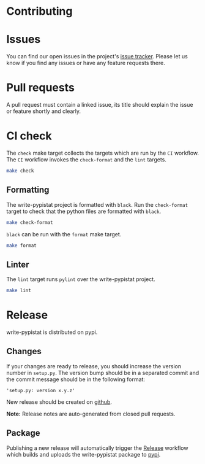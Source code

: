 # Contributing

# Issues

You can find our open issues in the project's [issue tracker](https://github.com/veghdev/write-pypistat/issues). Please let us know if you find any issues or have any feature requests there.

# Pull requests

A pull request must contain a linked issue, its title should explain the issue or feature shortly and clearly.

# CI check

The `check` make target collects the targets which are run by the `CI` workflow.
The `CI` workflow invokes the `check-format` and the `lint` targets.

```sh
make check
```

## Formatting

The write-pypistat project is formatted with `black`.
Run the `check-format` target to check that the python files are formatted with `black`.

```sh
make check-format
```

`black` can be run with the `format` make target.

```sh
make format
```

## Linter

The `lint` target runs `pylint` over the write-pypistat project.

```sh
make lint
```

# Release

write-pypistat is distributed on pypi.

## Changes

If your changes are ready to release, you should increase the version number in `setup.py`. The version bump should be in a separated commit 
and the commit message should be in the following format:

```
'setup.py: version x.y.z'
```

New release should be created on [github](https://github.com/veghdev/write-pypistat/releases/new).

**Note:** Release notes are auto-generated from closed pull requests.

## Package

Publishing a new release will automatically trigger the [Release](https://github.com/veghdev/write-pypistat/blob/main/.github/workflows/release.yml) workflow which builds and uploads the write-pypistat package to [pypi](https://pypi.org/project/write-pypistat/).
